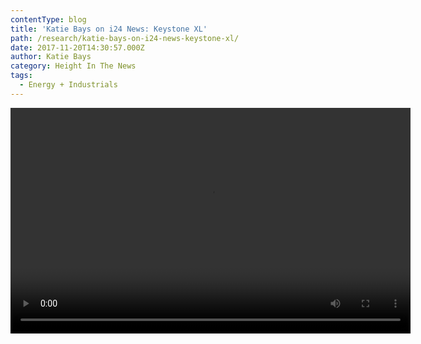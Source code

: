 ```yaml
---
contentType: blog
title: 'Katie Bays on i24 News: Keystone XL'
path: /research/katie-bays-on-i24-news-keystone-xl/
date: 2017-11-20T14:30:57.000Z
author: Katie Bays
category: Height In The News
tags:
  - Energy + Industrials
---
```

<div style="width: 640px;" class="wp-video">
  <video class="wp-video-shortcode" id="video-990-2" width="640" height="361" preload="metadata" controls="controls"><source type="video/mp4" src="https://heightllc.com/wp-content/uploads/2017/11/Katie_Bays_I24_11_20_17.mp4?_=2" /><a href="https://heightllc.com/wp-content/uploads/2017/11/Katie_Bays_I24_11_20_17.mp4">https://heightllc.com/wp-content/uploads/2017/11/Katie_Bays_I24_11_20_17.mp4</a></video>
</div>
